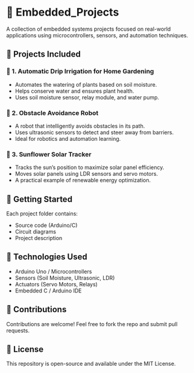 # 🔧 Embedded_Projects

A collection of embedded systems projects focused on real-world applications using microcontrollers, sensors, and automation techniques.

## 📁 Projects Included

### 🌱 1. Automatic Drip Irrigation for Home Gardening
- Automates the watering of plants based on soil moisture.
- Helps conserve water and ensures plant health.
- Uses soil moisture sensor, relay module, and water pump.

### 🚗 2. Obstacle Avoidance Robot
- A robot that intelligently avoids obstacles in its path.
- Uses ultrasonic sensors to detect and steer away from barriers.
- Ideal for robotics and automation learning.

### 🌻 3. Sunflower Solar Tracker
- Tracks the sun’s position to maximize solar panel efficiency.
- Moves solar panels using LDR sensors and servo motors.
- A practical example of renewable energy optimization.

## 🚀 Getting Started
Each project folder contains:
- Source code (Arduino/C)
- Circuit diagrams
- Project description

## 🔧 Technologies Used
- Arduino Uno / Microcontrollers
- Sensors (Soil Moisture, Ultrasonic, LDR)
- Actuators (Servo Motors, Relays)
- Embedded C / Arduino IDE

## 🤝 Contributions
Contributions are welcome! Feel free to fork the repo and submit pull requests.

## 📜 License
This repository is open-source and available under the MIT License.
